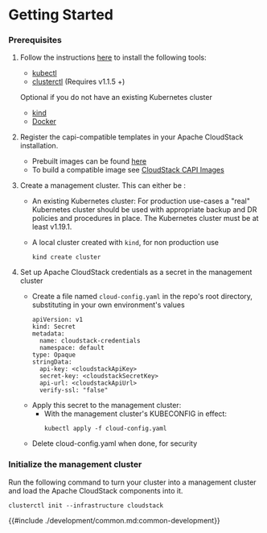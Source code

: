 # Getting Started

### Prerequisites

1. Follow the instructions [here][capi-quick-start] to install the following tools:
    - [kubectl][kubectl-install]
    - [clusterctl][clusterctl-install] (Requires v1.1.5 +)

    Optional if you do not have an existing Kubernetes cluster
    - [kind][kind-install]
    - [Docker][docker-install]
    
2. Register the capi-compatible templates in your Apache CloudStack installation.
    - Prebuilt images can be found [here][prebuilt-images]
    - To build a compatible image see [CloudStack CAPI Images][cloudstack-capi-images]

3. Create a management cluster. This can either be :
    - An existing Kubernetes cluster: For production use-cases a "real" Kubernetes cluster should be used with appropriate backup and DR policies and procedures in place. The Kubernetes cluster must be at least v1.19.1.

    - A local cluster created with `kind`, for non production use
        ```
        kind create cluster
        ```
4. Set up Apache CloudStack credentials as a secret in the management cluster
   - Create a file named `cloud-config.yaml` in the repo's root directory, substituting in your own environment's values
       ```
       apiVersion: v1
       kind: Secret
       metadata:
         name: cloudstack-credentials
         namespace: default
       type: Opaque
       stringData:
         api-key: <cloudstackApiKey>
         secret-key: <cloudstackSecretKey>
         api-url: <cloudstackApiUrl>
         verify-ssl: "false"

       ```
   - Apply this secret to the management cluster:
     - With the management cluster's KUBECONFIG in effect:
        ```
       kubectl apply -f cloud-config.yaml
       ```
   - Delete cloud-config.yaml when done, for security


### Initialize the management cluster

Run the following command to turn your cluster into a management cluster and load the Apache CloudStack components into it.

    clusterctl init --infrastructure cloudstack

<!-- References -->

[capi-quick-start]: https://cluster-api.sigs.k8s.io/user/quick-start.html
[clusterctl-install]: https://cluster-api.sigs.k8s.io/user/quick-start.html#install-clusterctl
[cloudstack-capi-images]: https://image-builder.sigs.k8s.io/capi/providers/cloudstack.html
[docker-install]: https://www.docker.com/
[kind-install]: https://kind.sigs.k8s.io/
[kubectl-install]: https://kubernetes.io/docs/tasks/tools/install-kubectl/
[prebuilt-images]: http://packages.shapeblue.com/cluster-api-provider-cloudstack/images/


{{#include ./development/common.md:common-development}}
